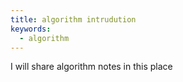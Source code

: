 ```yaml
---
title: algorithm intrudution
keywords:
  - algorithm
---
```

I will share algorithm notes in this place